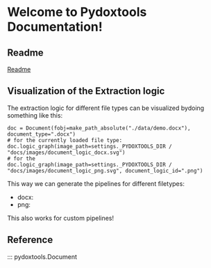 # Welcome to Pydoxtools Documentation!

## Readme

[Readme](../README.md)

## Visualization of the Extraction logic

The extraction logic for different file types can be visualized bydoing something like this:

    doc = Document(fobj=make_path_absolute("./data/demo.docx"), document_type=".docx")
    # for the currently loaded file type:
    doc.logic_graph(image_path=settings._PYDOXTOOLS_DIR / "docs/images/document_logic_docx.svg")
    # for the 
    doc.logic_graph(image_path=settings._PYDOXTOOLS_DIR / "docs/images/document_logic_png.svg", document_logic_id=".png")

This way we can generate the pipelines for different filetypes:

- docx: [](images/document_logic_docx.svg)
- png: [](images/document_logic_png.svg)

This also works for custom pipelines!

## Reference

::: pydoxtools.Document
 

